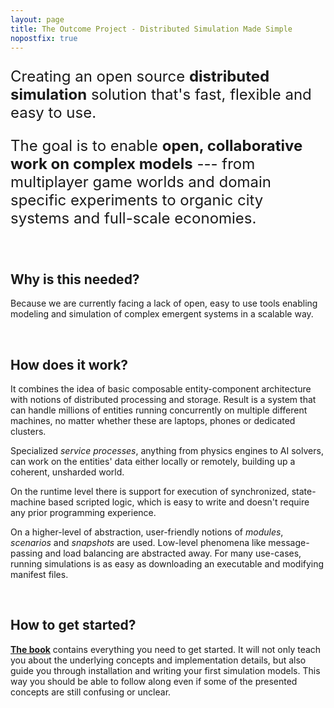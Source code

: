 ```yaml
---
layout: page
title: The Outcome Project - Distributed Simulation Made Simple
nopostfix: true
---
```


<div class="page" markdown="1">

<div style="font-size: 24px" markdown="1">

Creating an open source **distributed simulation** solution that's fast, flexible and easy to use.

The goal is to enable **open, collaborative work on complex models** --- from multiplayer game worlds and domain specific experiments to organic city systems and full-scale economies.


</div>
<br>


## Why is this needed?

Because we are currently facing a lack of open, easy to use tools enabling modeling and simulation of complex emergent systems in a scalable way.

<br>

## How does it work?

It combines the idea of basic composable entity-component architecture with notions of distributed processing and storage. Result is a system that can handle millions of entities running concurrently on multiple different machines, no matter whether these are laptops, phones or dedicated clusters.  

Specialized *service processes*, anything from physics engines to AI solvers, can work on the entities' data either locally or remotely, building up a coherent, unsharded world.

On the runtime level there is support for execution of synchronized, state-machine based scripted logic, which is easy to write and doesn't require any prior programming experience.

On a higher-level of abstraction, user-friendly notions of *modules*, *scenarios* and *snapshots* are used. Low-level phenomena like message-passing and load balancing are abstracted away. For many use-cases, running simulations is as easy as downloading an executable and modifying manifest files.

<br>

## How to get started?

[<b><u>The book</u></b>](https://book.theoutcomeproject.com) contains everything you need to get started. It will not only teach you about the underlying concepts and implementation details, but also guide you through installation and writing your first simulation models. This way you should be able to follow along even if some of the presented concepts are still confusing or unclear.


</div>
